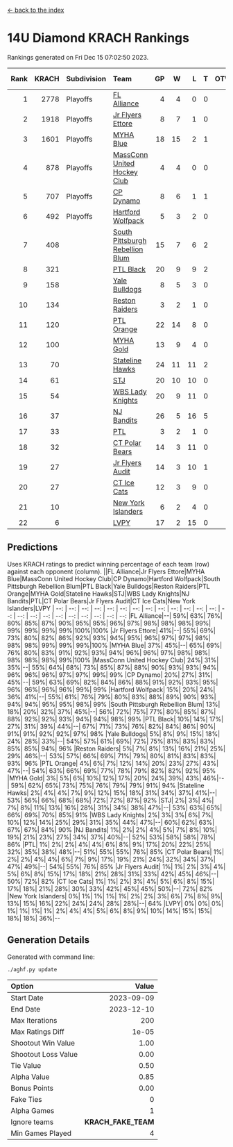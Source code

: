 [<- back to the index](readme.md)
# 14U Diamond KRACH Rankings
Rankings generated on Fri Dec 15 07:02:50 2023.

Rank|KRACH|Subdivision|Team|GP|W|L|T|OTW|OTL|SoS|Exp Wins|Win Diff
---:|---:|:---|:---|---:|---:|---:|---:|---:|---:|---:|---:|---:
1|2778|Playoffs|[FL Alliance](https://gamesheetstats.com/seasons/3663/teams/156905/schedule)|4|4|0|0|0|0|91|4.8|-0.0
2|1918|Playoffs|[Jr Flyers Ettore](https://gamesheetstats.com/seasons/3663/teams/140817/schedule)|8|7|1|0|0|1|350|7.9|0.0
3|1601|Playoffs|[MYHA Blue](https://gamesheetstats.com/seasons/3663/teams/140816/schedule)|18|15|2|1|2|0|323|16.4|0.0
4|878|Playoffs|[MassConn United Hockey Club](https://gamesheetstats.com/seasons/3663/teams/140810/schedule)|4|4|0|0|0|0|27|4.9|0.0
5|707|Playoffs|[CP Dynamo](https://gamesheetstats.com/seasons/3663/teams/140823/schedule)|8|6|1|1|0|0|282|7.4|0.0
6|492|Playoffs|[Hartford Wolfpack](https://gamesheetstats.com/seasons/3663/teams/140814/schedule)|5|3|2|0|0|1|455|3.9|0.0
7|408||[South Pittsburgh Rebellion Blum](https://gamesheetstats.com/seasons/3663/teams/140812/schedule)|15|7|6|2|0|0|670|8.9|0.0
8|321||[PTL Black](https://gamesheetstats.com/seasons/3663/teams/140815/schedule)|20|9|9|2|0|0|776|10.8|-0.0
9|158||[Yale Bulldogs](https://gamesheetstats.com/seasons/3663/teams/156906/schedule)|8|5|3|0|1|0|127|5.9|0.0
10|134||[Reston Raiders](https://gamesheetstats.com/seasons/3663/teams/140829/schedule)|3|2|1|0|0|0|119|2.9|0.0
11|120||[PTL Orange](https://gamesheetstats.com/seasons/3663/teams/140821/schedule)|22|14|8|0|1|1|141|14.9|0.0
12|100||[MYHA Gold](https://gamesheetstats.com/seasons/3663/teams/140824/schedule)|13|9|4|0|0|1|54|9.9|0.0
13|70||[Stateline Hawks](https://gamesheetstats.com/seasons/3663/teams/140813/schedule)|24|11|11|2|1|1|237|12.9|0.0
14|61||[STJ](https://gamesheetstats.com/seasons/3663/teams/140822/schedule)|20|10|10|0|1|0|164|10.9|0.0
15|54||[WBS Lady Knights](https://gamesheetstats.com/seasons/3663/teams/140825/schedule)|20|9|11|0|0|0|320|9.9|0.0
16|37||[NJ Bandits](https://gamesheetstats.com/seasons/3663/teams/140811/schedule)|26|5|16|5|0|0|458|8.4|0.0
17|33||[PTL](https://gamesheetstats.com/seasons/3663/teams/140827/schedule)|3|2|1|0|0|0|19|2.9|0.0
18|32||[CT Polar Bears](https://gamesheetstats.com/seasons/3663/teams/140818/schedule)|14|3|11|0|0|0|505|3.9|0.0
19|27||[Jr Flyers Audit](https://gamesheetstats.com/seasons/3663/teams/140819/schedule)|14|3|10|1|0|0|158|4.4|0.0
20|27||[CT Ice Cats](https://gamesheetstats.com/seasons/3663/teams/140826/schedule)|12|3|9|0|0|1|318|3.9|0.0
21|10||[New York Islanders](https://gamesheetstats.com/seasons/3663/teams/140832/schedule)|6|2|4|0|0|0|34|2.9|0.0
22|6||[LVPY](https://gamesheetstats.com/seasons/3663/teams/140820/schedule)|17|2|15|0|0|0|56|2.9|0.0

## Predictions
Uses KRACH ratings to predict winning percentage of each team (row) against each opponent (column).
||FL Alliance|Jr Flyers Ettore|MYHA Blue|MassConn United Hockey Club|CP Dynamo|Hartford Wolfpack|South Pittsburgh Rebellion Blum|PTL Black|Yale Bulldogs|Reston Raiders|PTL Orange|MYHA Gold|Stateline Hawks|STJ|WBS Lady Knights|NJ Bandits|PTL|CT Polar Bears|Jr Flyers Audit|CT Ice Cats|New York Islanders|LVPY
| --: | --: | --: | --: | --: | --: | --: | --: | --: | --: | --: | --: | --: | --: | --: | --: | --: | --: | --: | --: | --: | --: | --: 
|FL Alliance|--| 59%| 63%| 76%| 80%| 85%| 87%| 90%| 95%| 95%| 96%| 97%| 98%| 98%| 98%| 99%| 99%| 99%| 99%| 99%|100%|100%
|Jr Flyers Ettore| 41%|--| 55%| 69%| 73%| 80%| 82%| 86%| 92%| 93%| 94%| 95%| 96%| 97%| 97%| 98%| 98%| 98%| 99%| 99%| 99%|100%
|MYHA Blue| 37%| 45%|--| 65%| 69%| 76%| 80%| 83%| 91%| 92%| 93%| 94%| 96%| 96%| 97%| 98%| 98%| 98%| 98%| 98%| 99%|100%
|MassConn United Hockey Club| 24%| 31%| 35%|--| 55%| 64%| 68%| 73%| 85%| 87%| 88%| 90%| 93%| 93%| 94%| 96%| 96%| 96%| 97%| 97%| 99%| 99%
|CP Dynamo| 20%| 27%| 31%| 45%|--| 59%| 63%| 69%| 82%| 84%| 86%| 88%| 91%| 92%| 93%| 95%| 96%| 96%| 96%| 96%| 99%| 99%
|Hartford Wolfpack| 15%| 20%| 24%| 36%| 41%|--| 55%| 61%| 76%| 79%| 80%| 83%| 88%| 89%| 90%| 93%| 94%| 94%| 95%| 95%| 98%| 99%
|South Pittsburgh Rebellion Blum| 13%| 18%| 20%| 32%| 37%| 45%|--| 56%| 72%| 75%| 77%| 80%| 85%| 87%| 88%| 92%| 92%| 93%| 94%| 94%| 98%| 99%
|PTL Black| 10%| 14%| 17%| 27%| 31%| 39%| 44%|--| 67%| 71%| 73%| 76%| 82%| 84%| 86%| 90%| 91%| 91%| 92%| 92%| 97%| 98%
|Yale Bulldogs|  5%|  8%|  9%| 15%| 18%| 24%| 28%| 33%|--| 54%| 57%| 61%| 69%| 72%| 75%| 81%| 83%| 83%| 85%| 85%| 94%| 96%
|Reston Raiders|  5%|  7%|  8%| 13%| 16%| 21%| 25%| 29%| 46%|--| 53%| 57%| 66%| 69%| 71%| 79%| 80%| 81%| 83%| 83%| 93%| 96%
|PTL Orange|  4%|  6%|  7%| 12%| 14%| 20%| 23%| 27%| 43%| 47%|--| 54%| 63%| 66%| 69%| 77%| 78%| 79%| 82%| 82%| 92%| 95%
|MYHA Gold|  3%|  5%|  6%| 10%| 12%| 17%| 20%| 24%| 39%| 43%| 46%|--| 59%| 62%| 65%| 73%| 75%| 76%| 79%| 79%| 91%| 94%
|Stateline Hawks|  2%|  4%|  4%|  7%|  9%| 12%| 15%| 18%| 31%| 34%| 37%| 41%|--| 53%| 56%| 66%| 68%| 68%| 72%| 72%| 87%| 92%
|STJ|  2%|  3%|  4%|  7%|  8%| 11%| 13%| 16%| 28%| 31%| 34%| 38%| 47%|--| 53%| 63%| 65%| 66%| 69%| 70%| 85%| 91%
|WBS Lady Knights|  2%|  3%|  3%|  6%|  7%| 10%| 12%| 14%| 25%| 29%| 31%| 35%| 44%| 47%|--| 60%| 62%| 63%| 67%| 67%| 84%| 90%
|NJ Bandits|  1%|  2%|  2%|  4%|  5%|  7%|  8%| 10%| 19%| 21%| 23%| 27%| 34%| 37%| 40%|--| 52%| 53%| 58%| 58%| 78%| 86%
|PTL|  1%|  2%|  2%|  4%|  4%|  6%|  8%|  9%| 17%| 20%| 22%| 25%| 32%| 35%| 38%| 48%|--| 51%| 55%| 55%| 76%| 85%
|CT Polar Bears|  1%|  2%|  2%|  4%|  4%|  6%|  7%|  9%| 17%| 19%| 21%| 24%| 32%| 34%| 37%| 47%| 49%|--| 54%| 55%| 76%| 85%
|Jr Flyers Audit|  1%|  1%|  2%|  3%|  4%|  5%|  6%|  8%| 15%| 17%| 18%| 21%| 28%| 31%| 33%| 42%| 45%| 46%|--| 50%| 72%| 82%
|CT Ice Cats|  1%|  1%|  2%|  3%|  4%|  5%|  6%|  8%| 15%| 17%| 18%| 21%| 28%| 30%| 33%| 42%| 45%| 45%| 50%|--| 72%| 82%
|New York Islanders|  0%|  1%|  1%|  1%|  1%|  2%|  2%|  3%|  6%|  7%|  8%|  9%| 13%| 15%| 16%| 22%| 24%| 24%| 28%| 28%|--| 64%
|LVPY|  0%|  0%|  0%|  1%|  1%|  1%|  1%|  2%|  4%|  4%|  5%|  6%|  8%|  9%| 10%| 14%| 15%| 15%| 18%| 18%| 36%|--

## Generation Details

Generated with command line:
```
./aghf.py update
```

| Option | Value |
| :----- | ----: |
| Start Date | 2023-09-09 |
| End Date | 2023-12-10 |
| Max Iterations | 200 |
| Max Ratings Diff | 1e-05 |
| Shootout Win Value | 1.00 |
| Shootout Loss Value | 0.00 |
| Tie Value | 0.50 |
| Alpha Value | 0.85 |
| Bonus Points | 0.00 |
| Fake Ties | 0 |
| Alpha Games | 1 |
| Ignore teams | __KRACH_FAKE_TEAM__ |
| Min Games Played | 4 |

